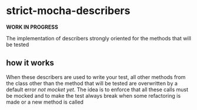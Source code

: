 # strict-mocha-describers

**WORK IN PROGRESS**

The implementation of describers strongly oriented for the methods that will be tested

## how it works

When these describers are used to write your test, all other methods from the class other than the method that will be tested are overwritten by a default error _not mocket yet_. The idea is to enforce that all these calls must be mocked and to make the test always break when some refactoring is made or a new method is called
